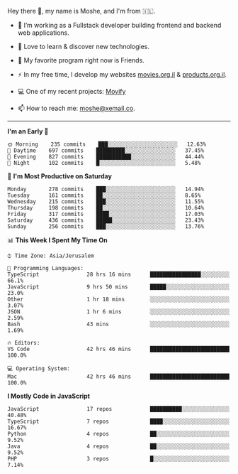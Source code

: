 Hey there 👋, my name is Moshe, and I'm from 🇮🇱.

- :telescope: I’m working as a Fullstack developer building frontend and backend web applications.

- :seedling: Love to learn & discover new technologies.

- 🍿 My favorite program right now is Friends.

- :zap: In my free time, I develop my websites [movies.org.il](https://movies.org.il) & [products.org.il](https://products.org.il).

- 💻 One of my recent projects: [Movify](https://github.com/jewishmoses/movify)

- :mailbox: How to reach me: moshe@xemail.co.

<hr/>

<!--START_SECTION:waka-->
**I'm an Early 🐤** 

```text
🌞 Morning    235 commits    ███░░░░░░░░░░░░░░░░░░░░░░   12.63% 
🌆 Daytime    697 commits    █████████░░░░░░░░░░░░░░░░   37.45% 
🌃 Evening    827 commits    ███████████░░░░░░░░░░░░░░   44.44% 
🌙 Night      102 commits    █░░░░░░░░░░░░░░░░░░░░░░░░   5.48%

```
📅 **I'm Most Productive on Saturday** 

```text
Monday       278 commits    ███░░░░░░░░░░░░░░░░░░░░░░   14.94% 
Tuesday      161 commits    ██░░░░░░░░░░░░░░░░░░░░░░░   8.65% 
Wednesday    215 commits    ███░░░░░░░░░░░░░░░░░░░░░░   11.55% 
Thursday     198 commits    ██░░░░░░░░░░░░░░░░░░░░░░░   10.64% 
Friday       317 commits    ████░░░░░░░░░░░░░░░░░░░░░   17.03% 
Saturday     436 commits    █████░░░░░░░░░░░░░░░░░░░░   23.43% 
Sunday       256 commits    ███░░░░░░░░░░░░░░░░░░░░░░   13.76%

```


📊 **This Week I Spent My Time On** 

```text
⌚︎ Time Zone: Asia/Jerusalem

💬 Programming Languages: 
TypeScript               28 hrs 16 mins      ████████████████░░░░░░░░░   66.1% 
JavaScript               9 hrs 50 mins       █████░░░░░░░░░░░░░░░░░░░░   23.0% 
Other                    1 hr 18 mins        ░░░░░░░░░░░░░░░░░░░░░░░░░   3.07% 
JSON                     1 hr 6 mins         ░░░░░░░░░░░░░░░░░░░░░░░░░   2.59% 
Bash                     43 mins             ░░░░░░░░░░░░░░░░░░░░░░░░░   1.69%

🔥 Editors: 
VS Code                  42 hrs 46 mins      █████████████████████████   100.0%

💻 Operating System: 
Mac                      42 hrs 46 mins      █████████████████████████   100.0%

```

**I Mostly Code in JavaScript** 

```text
JavaScript               17 repos            ██████████░░░░░░░░░░░░░░░   40.48% 
TypeScript               7 repos             ████░░░░░░░░░░░░░░░░░░░░░   16.67% 
Python                   4 repos             ██░░░░░░░░░░░░░░░░░░░░░░░   9.52% 
Java                     4 repos             ██░░░░░░░░░░░░░░░░░░░░░░░   9.52% 
PHP                      3 repos             █░░░░░░░░░░░░░░░░░░░░░░░░   7.14%

```



<!--END_SECTION:waka-->
